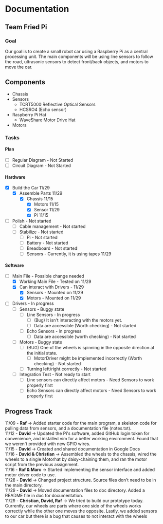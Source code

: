 # Documentation
## Team Fried Pi

### Goal
Our goal is to create a small robot car using a Raspberry Pi as a central processing unit. The main components will be using line sensors to follow the road, ultrasonic sensors to detect front/back objects, and motors to move the car.

## Components
* Chassis
* Sensors
  * TCRT5000 Reflective Optical Sensors
  * HCSRO4 (Echo sensor)
* Raspberry Pi Hat
  * WaveShare Motor Drive Hat
* Motors

### Tasks

#### Plan
- [ ] Regular Diagram - Not Started
- [ ] Circuit Diagram - Not Started

#### Hardware
- [x] Build the Car 11/29
  - [x] Assemble Parts 11/29
    - [x] Chassis 11/15
      - [x] Motors 11/15
      - [x] Sensor 11/29
      - [x] Pi 11/15
- [ ] Polish - Not started
  - [ ] Cable management - Not started
  - [ ] Stabilize - Not started
    - [ ] Pi - Not started
    - [ ] Battery - Not started
    - [ ] Breadboard - Not started
    - [ ] Sensors - Currently, it is using tapes 11/29
      
#### Software
- [ ] Main File - Possible change needed
  - [x] Working Main File - Tested on 11/29
  - [x] Can interact with Drivers - 11/29
    - [x] Sensors - Mounted on 11/29
    - [x] Motors - Mounted on 11/29
- [ ] Drivers - In progress
  - [ ] Sensors - Buggy state
    - [ ] Line Sensors - In progress
      - [ ] (Bug) It isn't interacting with the motors yet.
      - [ ] Data are accessible (Worth checking) - Not started
    - [ ] Echo Sensors - In progress
      - [ ] Data are accessible (worth checking) - Not started
  - [ ] Motors - Buggy state
      - [ ] (BUG) One of the wheels is spinning in the opposite direction at the initial state.
        - [ ] MotorDriver might be implemented incorrectly (Worth checking) - Not started
      - [ ] Turning left/right correctly - Not started
  - [ ] Integration Test - Not ready to start
    - [ ] Line sensors can directly affect motors - Need Sensors to work properly first
    - [ ] Echo Sensors can directly affect motors - Need Sensors to work properly first

## Progress Track
11/09 - **Raf** -> Added starter code for the main program, a skeleton code for pulling data from sensors, and a documentation file (notes.txt).  
11/12 - **David** -> Updated the Pi's software, added GitHub login token for convenience, and installed vim for a better working environment. Found that we weren't provided with new GPIO wires.  
11/15 - **David** -> Created and shared documentation in Google Docs  
11/16 - **David & Christian** -> Assembled the wheels to the chassis, wired the wheels to a single Motorhat by daisy-chaining them, and ran the motor script from the previous assignment.  
11/16 - **Raf & Marc** -> Started implementing the sensor interface and added motor driver code to use.  
11/28 - **David** -> Changed project structure.  Source files don't need to be in the main directory.  
11/29 - **David** -> Moved documentation files to doc directory. Added a README file in doc for documentation.  
11/29 - **Christian, David, Raf** -> We tried to build our prototype today. Currently, our wheels are parts where one side of the wheels works correctly while the other one moves the opposite. Lastly, we added sensors to our car but there is a bug that causes to not interact with the wheels
